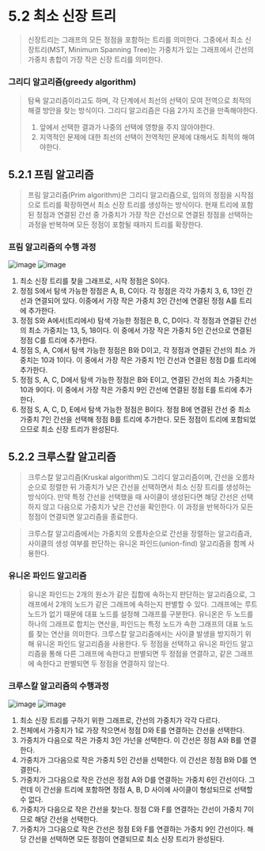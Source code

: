 # 5.2 최소 신장 트리

> 신장트리는 그래프의 모든 정점을 포함하는 트리를 의미한다. 그중에서 최소 신장트리(MST, Minimum Spanning Tree)는 가중치가 있는 그래프에서 간선의 가중치 총합이 가장 작은 신장 트리를 의미한다.

### 그리디 알고리즘(greedy algorithm)
> 탐욕 알고리즘이라고도 하며, 각 단계에서 최선의 선택이 모여 전역으로 최적의 해결 방안을 찾는 방식이다. 그리디 알고리즘은 다음 2가지 조건을 만족해야한다.
> 1. 앞에서 선택한 결과가 나중의 선택에 영향을 주지 않아야한다.
> 2. 지역적인 문제에 대한 최선의 선택이 전역적인 문제에 대해서도 최적의 해여야한다.

## 5.2.1 프림 알고리즘
> 프림 알고리즘(Prim algorithm)은 그리디 알고리즘으로, 임의의 정점을 시작점으로 트리를 확장하면서 최소 신장 트리를 생성하는 방식이다.
> 현재 트리에 포함된 정점과 연결된 간선 중 가중치가 가장 작은 간선으로 연결된 정점을 선택하는 과정을 반복하며 모든 정점이 포함될 때까지 트리를 확장한다.


### 프림 알고리즘의 수행 과정
![image](https://github.com/woowacourse-study/2023-cs-study/assets/22425650/4c2c82fd-bf80-49df-82ff-c499b22ac45e)
![image](https://github.com/woowacourse-study/2023-cs-study/assets/22425650/4978572e-d4e3-4ca4-a7a0-3b6e9d1d5fd9)

1. 최소 신장 트리를 찾을 그래프로, 시작 정점은 S이다.
2. 정점 S에서 탐색 가능한 정점은 A, B, C이다. 각 정점은 각각 가중치 3, 6, 13인 간선과 연결되어 있다. 이중에서 가장 작은 가중치 3인 간선에 연결된 정점 A를 트리에 추가한다.
3. 정점 S와 A에서(트리에서) 탐색 가능한 정점은 B, C, D이다. 각 정점과 연결된 간선의 최소 가중치는 13, 5, 18이다. 이 중에서 가장 작은 가중치 5인 간선으로 연결된 정점 C를 트리에 추가한다.
4. 정점 S, A, C에서 탐색 가능한 정점은 B와 D이고, 각 정점과 연결된 간선의 최소 가중치는 10과 1이다. 이 중에서 가장 작은 가중치 1인 간선과 연결된 정점 D를 트리에 추가한다.
5. 정점 S, A, C, D에서 탐색 가능한 정점은 B와 E이고, 연결된 간선의 최소 가중치는 10과 9이다. 이 중에서 가장 작은 가중치 9인 간선에 연결된 정점 E를 트리에 추가한다.
6. 정점 S, A, C, D, E에서 탐색 가능한 정점은 B이다. 정점 B에 연결된 간선 중 최소 가중치 7인 간선을 선택해 정점 B를 트리에 추가한다. 모든 정점이 트리에 포함되었으므로 최소 신장 트리가 완성된다.

## 5.2.2 크루스칼 알고리즘
> 크루스칼 알고리즘(Kruskal algorithm)도 그리디 알고리즘이며, 간선을 오름차순으로 정렬한 뒤 가중치가 낮은 간선을 선택하면서 최소 신장 트리를 생성하는 방식이다.
> 만약 특정 간선을 선택했을 때 사이클이 생성된다면 해당 간선은 선택하지 않고 다음으로 가중치가 낮은 간선을 확인한다.
> 이 과정을 반복하다가 모든 정점이 연결되면 알고리즘을 종료한다.

> 크루스칼 알고리즘에서는 가중치의 오름차순으로 간선을 정렬하는 알고리즘과, 사이클의 생성 여부를 판단하는 유니온 파인드(union-find) 알고리즘을 함께 사용한다.

### 유니온 파인드 알고리즘
> 유니온 파인드는 2개의 원소가 같은 집합에 속하는지 판단하는 알고리즘으로, 그래프에서 2개의 노드가 같은 그래프에 속하는지 판별할 수 있다. 그래프에는 루트 노드가 없기 때문에 대표 노드를 설정해 그래프를 구분한다. 유니온은 두 노드를 하나의 그래프로 합치는 연산을, 파인드는 특정 노드가 속한 그래프의 대표 노드를 찾는 연산을 의미한다.
> 크루스칼 알고리즘에서는 사이클 발생을 방지하기 위해 유니온 파인드 알고리즘을 사용한다. 두 정점을 선택하고 유니온 파인드 알고리즘을 통해 다른 그래프에 속한다고 판별되면 두 정점을 연결하고, 같은 그래프에 속한다고 판별되면 두 정점을 연결하지 않는다.


### 크루스칼 알고리즘의 수행과정
![image](https://github.com/woowacourse-study/2023-cs-study/assets/22425650/d3e3ab90-dd0f-44c4-9001-80233511450e)
![image](https://github.com/woowacourse-study/2023-cs-study/assets/22425650/aa4bcaca-4c9b-46af-a0cb-4961e88a7bdf)

1. 최소 신장 트리를 구하기 위한 그래프로, 간선의 가중치가 각각 다르다.
2. 전체에서 가중치가 1로 가장 작으면서 정점 D와 E를 연결하는 간선을 선택한다.
3. 가중치가 다음으로 작은 가중치 3인 가넌을 선택한다. 이 간선은 정점 A와 B를 연결한다.
4. 가중치가 그다음으로 작은 가중치 5인 간선을 선택한다. 이 간선은 정점 B와 D를 연결한다.
5. 가중치가 그다음으로 작은 간선은 정점 A와 D를 연결하는 가중치 6인 간선이다. 그런데 이 간선을 트리에 포함하면 정점 A, B, D 사이에 사이클이 형성되므로 선택할 수 없다.
6. 가중치가 다음으로 작은 간선을 찾는다. 정점 C와 F를 연결하는 간선이 가중치 7이므로 해당 간선을 선택한다.
7. 가중치가 그다음으로 작은 간선은 정점 E와 F를 연결하는 가중치 9인 간선이다. 해당 간선을 선택하면 모든 정점이 연결되므로 최소 신장 트리가 완성된다.
